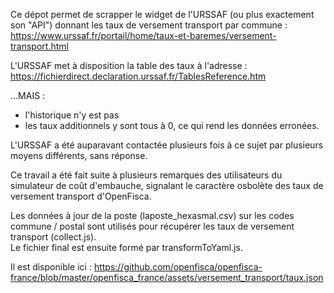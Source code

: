 Ce dépot permet de scrapper le widget de l'URSSAF (ou plus exactement son "API") donnant les taux de versement transport par commune :
https://www.urssaf.fr/portail/home/taux-et-baremes/versement-transport.html

L'URSSAF met à disposition la table des taux à l'adresse : https://fichierdirect.declaration.urssaf.fr/TablesReference.htm

...MAIS : 
- l'historique n'y est pas
- les taux additionnels y sont tous à 0, ce qui rend les données erronées. 

L'URSSAF a été auparavant contactée plusieurs fois à ce sujet par plusieurs moyens différents, sans réponse.

Ce travail a été fait suite à plusieurs remarques des utilisateurs du simulateur de coût d'embauche, signalant le caractère osbolète des taux de versement transport d'OpenFisca. 





Les données à jour de la poste (laposte_hexasmal.csv) sur les codes commune / postal sont utilisés pour récupérer les taux de versement transport (collect.js).  
Le fichier final est ensuite formé par transformToYaml.js.

Il est disponible ici : https://github.com/openfisca/openfisca-france/blob/master/openfisca_france/assets/versement_transport/taux.json
